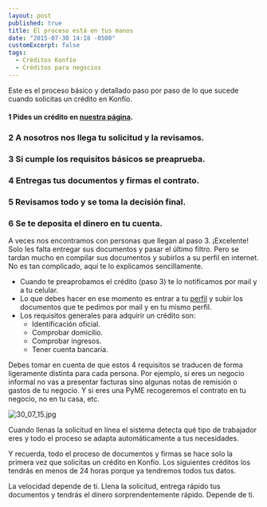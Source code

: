 ```yaml
---
layout: post
published: true
title: El proceso está en tus manos
date: "2015-07-30 14:18 -0500"
customExcerpt: false
tags: 
  - Créditos Konfío
  - Créditos para negocios
---
```



Este es el proceso básico y detallado paso por paso de lo que sucede cuando solicitas un crédito en Konfío. 

#### 1 Pides un crédito en [nuestra página](https://konfio.mx/inicio/registrate).

### 2 A nosotros nos llega tu solicitud y la revisamos.

### 3 Si cumple los requisitos básicos se preaprueba.

### 4 Entregas tus documentos y firmas el contrato.

### 5 Revisamos todo y se toma la decisión final.

### 6 Se te deposita el dinero en tu cuenta.

A veces nos encontramos con personas que llegan al paso 3. ¡Excelente! Solo les falta entregar sus documentos y pasar el último filtro. Pero se tardan mucho en compilar sus documentos y subirlos a su perfil en internet. No es tan complicado, aquí te lo explicamos sencillamente.

- Cuando te preaprobamos el crédito (paso 3) te lo notificamos por mail y a tu celular.
- Lo que debes hacer en ese momento es entrar a tu [perfil](https://konfio.mx/inicio/ingresa) y subir los documentos que te pedimos por mail y en tu mismo perfil.
- Los requisitos generales para adquirir un crédito son:
	- Identificación oficial.
	- Comprobar domicilio.
	- Comprobar ingresos.
	- Tener cuenta bancaria.

Debes tomar en cuenta de que estos 4 requisitos se traducen de forma ligeramente distinta para cada persona. Por ejemplo, si eres un negocio informal no vas a presentar facturas sino algunas notas de remisión o gastos de tu negocio. Y si eres una PyME recogeremos el contrato en tu negocio, no en tu casa, etc.

![30_07_15.jpg]({{site.baseurl}}/img/30_07_15.jpg)

Cuando llenas la solicitud en línea el sistema detecta qué tipo de trabajador eres y todo el proceso se adapta automáticamente a tus necesidades.

Y recuerda, todo el proceso de documentos y firmas se hace solo la primera vez que solicitas un crédito en Konfío. Los siguientes créditos los tendrás en menos de 24 horas porque ya tendremos todos tus datos.

La velocidad depende de ti. Llena la solicitud, entrega rápido tus documentos y tendrás el dinero sorprendentemente rápido. Depende de ti.
